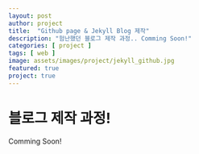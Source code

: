 ```yaml
---
layout: post
author: project
title:  "Github page & Jekyll Blog 제작"
description: "험난했던 블로그 제작 과정.. Comming Soon!"
categories: [ project ]
tags: [ web ]
image: assets/images/project/jekyll_github.jpg
featured: true
project: true
---
```



# 블로그 제작 과정!
Comming Soon!
